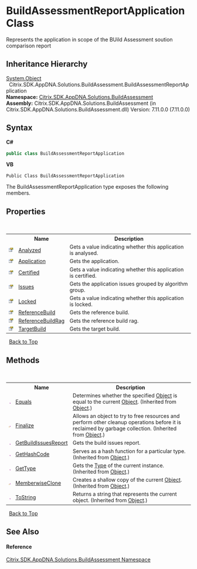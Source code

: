 # BuildAssessmentReportApplication Class
 

Represents the application in scope of the BUild Assessment soution comparison report


## Inheritance Hierarchy
<a href="http://msdn2.microsoft.com/en-us/library/e5kfa45b" target="_blank">System.Object</a><br />&nbsp;&nbsp;Citrix.SDK.AppDNA.Solutions.BuildAssessment.BuildAssessmentReportApplication<br />
**Namespace:**&nbsp;[Citrix.SDK.AppDNA.Solutions.BuildAssessment](853bdb50-ea5c-dc0d-0be0-7254b6c38034.md)<br />**Assembly:**&nbsp;Citrix.SDK.AppDNA.Solutions.BuildAssessment (in Citrix.SDK.AppDNA.Solutions.BuildAssessment.dll) Version: 7.11.0.0 (7.11.0.0)

## Syntax

**C#**
```csharp
public class BuildAssessmentReportApplication
```

**VB**
```vbnet
Public Class BuildAssessmentReportApplication
```

The BuildAssessmentReportApplication type exposes the following members.


## Properties
&nbsp;<table><tr><th></th><th>Name</th><th>Description</th></tr><tr><td>![Public property](media/pubproperty.gif "Public property")</td><td><a href="57ee05e2-8ec5-f6db-6bcd-ca6072c028d7">Analyzed</a></td><td>
Gets a value indicating whether this application is analysed.</td></tr><tr><td>![Public property](media/pubproperty.gif "Public property")</td><td><a href="a4a2a1af-b589-be6e-ca61-9747d44d468d">Application</a></td><td>
Gets the application.</td></tr><tr><td>![Public property](media/pubproperty.gif "Public property")</td><td><a href="a6502de1-3bf5-5e7e-d688-0ce9dfea8bf7">Certified</a></td><td>
Gets a value indicating whether this application is certified.</td></tr><tr><td>![Public property](media/pubproperty.gif "Public property")</td><td><a href="d3b64f68-eab3-5956-8a35-a5c64db63997">Issues</a></td><td>
Gets the application issues grouped by algorithm group.</td></tr><tr><td>![Public property](media/pubproperty.gif "Public property")</td><td><a href="a57010d8-0f32-9b06-6e92-c184fd73ea85">Locked</a></td><td>
Gets a value indicating whether this application is locked.</td></tr><tr><td>![Public property](media/pubproperty.gif "Public property")</td><td><a href="cade44db-22b6-ea5d-9f3e-953de7bc4d45">ReferenceBuild</a></td><td>
Gets the reference build.</td></tr><tr><td>![Public property](media/pubproperty.gif "Public property")</td><td><a href="a07ced57-59e2-1824-3c15-a163eaf77cbe">ReferenceBuildRag</a></td><td>
Gets the reference build rag.</td></tr><tr><td>![Public property](media/pubproperty.gif "Public property")</td><td><a href="7d916899-cadb-77fa-50d0-9d15a7b03d5f">TargetBuild</a></td><td>
Gets the target build.</td></tr></table>&nbsp;
<a href="#buildassessmentreportapplication-class">Back to Top</a>

## Methods
&nbsp;<table><tr><th></th><th>Name</th><th>Description</th></tr><tr><td>![Public method](media/pubmethod.gif "Public method")</td><td><a href="http://msdn2.microsoft.com/en-us/library/bsc2ak47" target="_blank">Equals</a></td><td>
Determines whether the specified <a href="http://msdn2.microsoft.com/en-us/library/e5kfa45b" target="_blank">Object</a> is equal to the current <a href="http://msdn2.microsoft.com/en-us/library/e5kfa45b" target="_blank">Object</a>.
 (Inherited from <a href="http://msdn2.microsoft.com/en-us/library/e5kfa45b" target="_blank">Object</a>.)</td></tr><tr><td>![Protected method](media/protmethod.gif "Protected method")</td><td><a href="http://msdn2.microsoft.com/en-us/library/4k87zsw7" target="_blank">Finalize</a></td><td>
Allows an object to try to free resources and perform other cleanup operations before it is reclaimed by garbage collection.
 (Inherited from <a href="http://msdn2.microsoft.com/en-us/library/e5kfa45b" target="_blank">Object</a>.)</td></tr><tr><td>![Public method](media/pubmethod.gif "Public method")</td><td><a href="0b9a6fd1-c55e-308b-3722-cdb14f943e5c">GetBuildIssuesReport</a></td><td>
Gets the build issues report.</td></tr><tr><td>![Public method](media/pubmethod.gif "Public method")</td><td><a href="http://msdn2.microsoft.com/en-us/library/zdee4b3y" target="_blank">GetHashCode</a></td><td>
Serves as a hash function for a particular type.
 (Inherited from <a href="http://msdn2.microsoft.com/en-us/library/e5kfa45b" target="_blank">Object</a>.)</td></tr><tr><td>![Public method](media/pubmethod.gif "Public method")</td><td><a href="http://msdn2.microsoft.com/en-us/library/dfwy45w9" target="_blank">GetType</a></td><td>
Gets the <a href="http://msdn2.microsoft.com/en-us/library/42892f65" target="_blank">Type</a> of the current instance.
 (Inherited from <a href="http://msdn2.microsoft.com/en-us/library/e5kfa45b" target="_blank">Object</a>.)</td></tr><tr><td>![Protected method](media/protmethod.gif "Protected method")</td><td><a href="http://msdn2.microsoft.com/en-us/library/57ctke0a" target="_blank">MemberwiseClone</a></td><td>
Creates a shallow copy of the current <a href="http://msdn2.microsoft.com/en-us/library/e5kfa45b" target="_blank">Object</a>.
 (Inherited from <a href="http://msdn2.microsoft.com/en-us/library/e5kfa45b" target="_blank">Object</a>.)</td></tr><tr><td>![Public method](media/pubmethod.gif "Public method")</td><td><a href="http://msdn2.microsoft.com/en-us/library/7bxwbwt2" target="_blank">ToString</a></td><td>
Returns a string that represents the current object.
 (Inherited from <a href="http://msdn2.microsoft.com/en-us/library/e5kfa45b" target="_blank">Object</a>.)</td></tr></table>&nbsp;
<a href="#buildassessmentreportapplication-class">Back to Top</a>

## See Also


#### Reference
<a href="853bdb50-ea5c-dc0d-0be0-7254b6c38034">Citrix.SDK.AppDNA.Solutions.BuildAssessment Namespace</a><br />